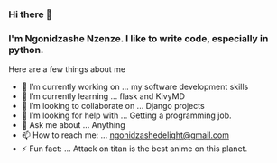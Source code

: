 ### Hi there 👋

### I'm Ngonidzashe Nzenze. I like to write code, especially in python.
Here are a few things about me

- 🔭 I’m currently working on ... my software development skills
- 🌱 I’m currently learning ... flask and KivyMD
- 👯 I’m looking to collaborate on ... Django projects
- 🤔 I’m looking for help with ... Getting a programming job.
- 💬 Ask me about ... Anything
- 📫 How to reach me: ... ngonidzashedelight@gmail.com
- ⚡ Fun fact: ... Attack on titan is the best anime on this planet.
